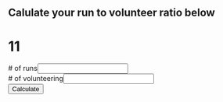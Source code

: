 <script src="https://ajax.googleapis.com/ajax/libs/angularjs/1.6.4/angular.min.js"></script>
## Calulate your run to volunteer ratio below

# 11
<style>
.error {
  color:red;
  }
</style>

<script>
  function updateError(element) {
  alert(element);
  }
  function myFunction() {
    var runs = document.getElementById("runs").value;
    var vols = document.getElementById("vols").value;
  
  console.log(runs);
  
  if(runs == null || runs==""){
    document.getElementById("runsError").innerHTML = "Please enter a value";
  }
  else {
   document.getElementById("runsError").innerHTML = "";
  }
  if(vols == null || vols==""){
    document.getElementById("volsError").innerHTML = "Please enter a value";
  }
  else
  {
  document.getElementById("volsError").innerHTML = "";
  }
  
  if (vols!="" && runs!="")
  {
    document.getElementById("p1").innerHTML = runs/vols + ":1" ;
    }
    else
    {
    document.getElementById("p1").innerHTML = "";
    }
}
</script>

<div>
  <div><span># of runs</span><span><input onchange="updateError(this.name)" type="number" name="runs" id="runs" value="" /></span><span id="runsError" class="error"></span><br>
  <div><span># of volunteering</span><span><input onchange="updateError(this.name)" type="number" name="vols" id="vols" value="" /><span id="volsError" class="error"></span></span>
</div>
    <button onclick="myFunction()">Calculate</button>
    <p id="p1"></p>
